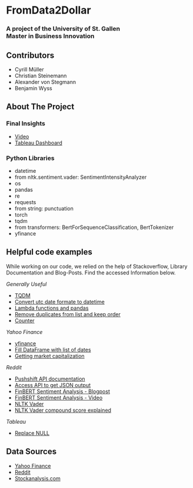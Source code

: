 <!--
*** Thanks for checking out the Best-README-Template. If you have a suggestion
*** that would make this better, please fork the repo and create a pull request
*** or simply open an issue with the tag "enhancement".
*** Thanks again! Now go create something AMAZING! :D
***
***
***
*** To avoid retyping too much info. Do a search and replace for the following:
*** avonstegmann, tothemoon, twitter_handle, email, project_title, project_description
-->

# FromData2Dollar

<H3> 
A project of the University of St. Gallen <br>
Master in Business Innovation
</H3>

## Contributors

* Cyrill Müller
* Christian Steinemann
* Alexander von Stegmann
* Benjamin Wyss

## About The Project
### Final Insights 
* [Video](https://app.animaker.com/video/JBW4S73TUZ4UJ4EA)
* [Tableau Dashboard](https://public.tableau.com/profile/cyrill.m.ller#!/vizhome/D2DStory/Data2Dollar?publish=yes)

### Python Libraries

* datetime
* from nltk.sentiment.vader: SentimentIntensityAnalyzer
* os
* pandas
* re
* requests
* from string: punctuation
* torch
* tqdm
* from transformers: BertForSequenceClassification, BertTokenizer
* yfinance

<!-- HELPFUL CODE EXAMPLES -->
## Helpful code examples

<p>
While working on our code, we relied on the help of Stackoverflow, Library Documentation and Blog-Posts. Find the 
accessed Information below. 
</p>

_Generally Useful_
* [TQDM](https://pypi.org/project/tqdm/)
* [Convert utc date formate to datetime](https://stackoverflow.com/questions/16176996/keep-only-date-part-when-using-pandas-to-datetime) 
* [Lambda functions and pandas](https://www.geeksforgeeks.org/applying-lambda-functions-to-pandas-dataframe/)
* [Remove duplicates from list and keep order](https://stackoverflow.com/questions/479897/how-to-remove-duplicates-from-python-list-and-keep-order)
* [Counter](https://stackoverflow.com/questions/19211018/using-counter-with-list-of-lists)

_Yahoo Finance_
* [yfinance](https://pypi.org/project/yfinance/)
* [Fill DataFrame with list of dates](https://riptutorial.com/pandas/example/6438/create-a-sample-dataframe-with-datetime)
* [Getting market capitalization](https://stackoverflow.com/questions/64965121/getting-market-cap-data-using-yfinance)

_Reddit_
* [Pushshift API documentation](https://pushshift.io/api-parameters/)
* [Access API to get JSON output](https://www.jcchouinard.com/how-to-use-reddit-api-with-python/)
* [FinBERT Sentiment Analysis - Blogpost](https://towardsdatascience.com/how-to-apply-transformers-to-any-length-of-text-a5601410af7f)
* [FinBERT Sentiment Analysis - Video](https://www.youtube.com/watch?v=yDGo9z_RlnE)
* [NLTK Vader](https://www.nltk.org/_modules/nltk/sentiment/vader.html)
* [NLTK Vader compound score explained](https://stackoverflow.com/questions/40325980/how-is-the-vader-compound-polarity-score-calculated-in-python-nltk)

_Tableau_
* [Replace NULL](https://kb.tableau.com/articles/howto/populate-empty-cells-in-a-text-table-with-zeroes-or-existing-data)

<!-- DATA SOURCES -->
## Data Sources

* [Yahoo Finance](https://finance.yahoo.com/)
* [Reddit](https://www.reddit.com/r/wallstreetbets)
* [Stockanalysis.com](https://stockanalysis.com)
